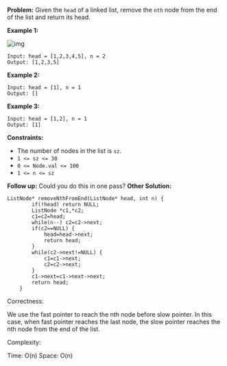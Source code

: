 **Problem:**
Given the `head` of a linked list, remove the `nth` node from the end of the list and return its head.

 

**Example 1:**

![img](https://assets.leetcode.com/uploads/2020/10/03/remove_ex1.jpg)

```
Input: head = [1,2,3,4,5], n = 2
Output: [1,2,3,5]
```

**Example 2:**

```
Input: head = [1], n = 1
Output: []
```

**Example 3:**

```
Input: head = [1,2], n = 1
Output: [1]
```

 

**Constraints:**

- The number of nodes in the list is `sz`.
- `1 <= sz <= 30`
- `0 <= Node.val <= 100`
- `1 <= n <= sz`

 

**Follow up:** Could you do this in one pass?
**Other Solution:**
```
ListNode* removeNthFromEnd(ListNode* head, int n) {
        if(!head) return NULL;
        ListNode *c1,*c2;
        c1=c2=head;
        while(n--) c2=c2->next;
        if(c2==NULL) {
            head=head->next;
            return head;
        }
        while(c2->next!=NULL) {
            c1=c1->next;
            c2=c2->next;
        }
        c1->next=c1->next->next;
        return head;
    }
```
Correctness:

We use the fast pointer to reach the nth node before slow pointer. In this case, when fast pointer reaches the last node, the slow pointer reaches the nth node from the end of the list.

Complexity:

Time: O(n)
Space: O(n)